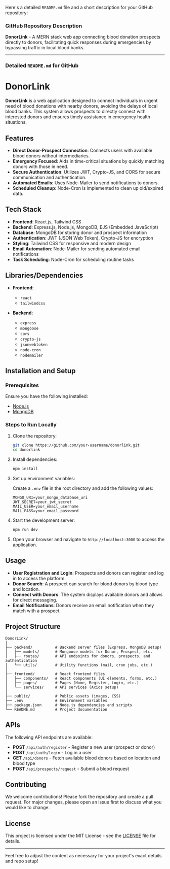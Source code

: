 Here's a detailed `README.md` file and a short description for your GitHub repository:

### GitHub Repository Description
**DonorLink** - A MERN stack web app connecting blood donation prospects directly to donors, facilitating quick responses during emergencies by bypassing traffic in local blood banks.

---

### Detailed `README.md` for GitHub

# DonorLink

**DonorLink** is a web application designed to connect individuals in urgent need of blood donations with nearby donors, avoiding the delays of local blood banks. This system allows prospects to directly connect with interested donors and ensures timely assistance in emergency health situations.

## Features

- **Direct Donor-Prospect Connection**: Connects users with available blood donors without intermediaries.
- **Emergency Focused**: Aids in time-critical situations by quickly matching donors with those in need.
- **Secure Authentication**: Utilizes JWT, Crypto-JS, and CORS for secure communication and authentication.
- **Automated Emails**: Uses Node-Mailer to send notifications to donors.
- **Scheduled Cleanup**: Node-Cron is implemented to clean up old/expired data.

## Tech Stack

- **Frontend**: React.js, Tailwind CSS
- **Backend**: Express.js, Node.js, MongoDB, EJS (Embedded JavaScript)
- **Database**: MongoDB for storing donor and prospect information
- **Authentication**: JWT (JSON Web Token), Crypto-JS for encryption
- **Styling**: Tailwind CSS for responsive and modern design
- **Email Automation**: Node-Mailer for sending automated email notifications
- **Task Scheduling**: Node-Cron for scheduling routine tasks

## Libraries/Dependencies

- **Frontend**: 
  - `react`
  - `tailwindcss`

- **Backend**: 
  - `express`
  - `mongoose`
  - `cors`
  - `crypto-js`
  - `jsonwebtoken`
  - `node-cron`
  - `nodemailer`

## Installation and Setup

### Prerequisites

Ensure you have the following installed:

- [Node.js](https://nodejs.org/en/download/)
- [MongoDB](https://www.mongodb.com/try/download/community)

### Steps to Run Locally

1. Clone the repository:

   ```bash
   git clone https://github.com/your-username/donorlink.git
   cd donorlink
   ```

2. Install dependencies:

   ```bash
   npm install
   ```

3. Set up environment variables:

   Create a `.env` file in the root directory and add the following values:

   ```
   MONGO_URI=your_mongo_database_uri
   JWT_SECRET=your_jwt_secret
   MAIL_USER=your_email_username
   MAIL_PASS=your_email_password
   ```

4. Start the development server:

   ```bash
   npm run dev
   ```

5. Open your browser and navigate to `http://localhost:3000` to access the application.

## Usage

- **User Registration and Login**: Prospects and donors can register and log in to access the platform.
- **Donor Search**: A prospect can search for blood donors by blood type and location.
- **Connect with Donors**: The system displays available donors and allows for direct messaging.
- **Email Notifications**: Donors receive an email notification when they match with a prospect.
  
## Project Structure

```
DonorLink/
│
├── backend/          # Backend server files (Express, MongoDB setup)
│   ├── models/       # Mongoose models for Donor, Prospect, etc.
│   ├── routes/       # API endpoints for donors, prospects, and authentication
│   └── utils/        # Utility functions (mail, cron jobs, etc.)
│
├── frontend/         # React frontend files
│   ├── components/   # React components (UI elements, forms, etc.)
│   ├── pages/        # Pages (Home, Register, Login, etc.)
│   └── services/     # API services (Axios setup)
│
├── public/           # Public assets (images, CSS)
├── .env              # Environment variables
├── package.json      # Node.js dependencies and scripts
└── README.md         # Project documentation
```

## APIs

The following API endpoints are available:

- **POST** `/api/auth/register` - Register a new user (prospect or donor)
- **POST** `/api/auth/login` - Log in a user
- **GET** `/api/donors` - Fetch available blood donors based on location and blood type
- **POST** `/api/prospects/request` - Submit a blood request

## Contributing

We welcome contributions! Please fork the repository and create a pull request. For major changes, please open an issue first to discuss what you would like to change.

## License

This project is licensed under the MIT License - see the [LICENSE](LICENSE) file for details.

---

Feel free to adjust the content as necessary for your project's exact details and repo setup!
